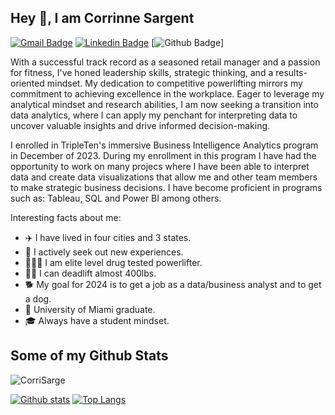 ## Hey 👋, I am Corrinne Sargent
[![Gmail Badge](https://img.shields.io/badge/-corrinnesargent@gmail.com-c14438?style=flat&logo=Gmail&logoColor=white&link=mailto:corrinnesargent@gmail.com)](mailto:corrinnesargent@gmail.com) 
[![Linkedin Badge](https://img.shields.io/badge/-https://www.linkedin.com/in/corrinnesargent/-0072b1?style=flat&logo=Linkedin&logoColor=white&link=https://www.linkedin.com/in/https://www.linkedin.com/in/corrinnesargent//)](https://www.linkedin.com/in/https://www.linkedin.com/in/corrinnesargent//) [![Github Badge](https://img.shields.io/badge/-CorriSarge-grey?style=flat&logo=github&logoColor=white&link=https://github.com/CorriSarge/TripleTen_projects)] <p align='left'>With a successful track record as a seasoned retail manager and a passion for fitness, I've honed leadership skills, strategic thinking, and a results-oriented mindset. My dedication to competitive powerlifting mirrors my commitment to achieving excellence in the workplace. Eager to leverage my analytical mindset and research abilities, I am now seeking a transition into data analytics, where I can apply my penchant for interpreting data to uncover valuable insights and drive informed decision-making.</p>

I enrolled in TripleTen's immersive Business Intelligence Analytics program in December of 2023. During my enrollment in this program I have had the opportunity to work on many projecs where I have been able to interpret data and create data visualizations that allow me and other team members to make strategic business decisions. I have become proficient in programs such as: Tableau, SQL and Power BI among others. 

Interesting facts about me:
- ✈️ I have lived in four cities and 3 states.
- 🌵 I actively seek out new experiences.
- 🏋🏻‍♀️ I am elite level drug tested powerlifter.
- 💪🏻 I can deadlift almost 400lbs.
- 🐕 My goal for 2024 is to get a job as a data/business analyst and to get a dog.
- 🧡 University of Miami graduate.
- 🎓 Always have a student mindset. 

## Some of my Github Stats
<p align=left> <img src=https://komarev.com/ghpvc/?username=CorriSarge alt=CorriSarge /> </p>

[![Github stats](https://github-readme-stats.vercel.app/api?username=CorriSarge&show_icons=true&include_all_commits=true)](https://github.com/CorriSarge/github-readme-stats)
[![Top Langs](https://github-readme-stats.vercel.app/api/top-langs/?username=CorriSarge&layout=compact)](https://github.com/CorriSarge/github-readme-stats)
